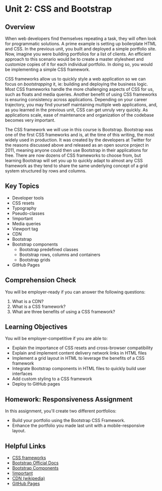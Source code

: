 # Unit 2: CSS and Bootstrap

## Overview
When web developers find themselves repeating a task, they will often look for programmatic solutions. A prime example is setting up boilerplate HTML and CSS. In the previous unit, you built and deployed a simple portfolio site. Now, imagine you were building portfolios for a list of clients. An efficient approach to this scenario would be to create a master stylesheet and customize copies of it for each individual portfolio. In doing so, you would be implementing a simple CSS framework. 

CSS frameworks allow us to quickly style a web application so we can focus on _bootstrapping_ it, ie: building and deploying the business logic. Most CSS frameworks handle the more challenging aspects of CSS for us, such as floats and media queries. Another benefit of using CSS frameworks is ensuring consistency across applications. Depending on your career trajectory, you may find yourself maintaining multiple web applications, and, as you learned in the previous unit, CSS can get unruly very quickly. As applications scale, ease of maintenance and organization of the codebase becomes very important.

The CSS framework we will use in this course is Bootstrap. Bootstrap was one of the first CSS frameworks and is, at the time of this writing, the most widely used in production. It was created by the developers at Twitter for the reasons discussed above and released as an open source project in 2011, meaning anyone could then use Bootstrap in their applications for free. There are now dozens of CSS frameworks to choose from, but learning Bootstrap will set you up to quickly adapt to almost any CSS framework as they tend to share the same underlying concept of a grid system structured by rows and columns.

## Key Topics

* Developer tools
* CSS resets
* Typography
* Pseudo-classes
* !important
* Media queries
* Viewport tag
* CDN
* Bootstrap
* Bootstrap components
  * Bootstrap predefined classes
  * Bootstrap rows, columns and containers
  * Bootstrap grids
* GitHub Pages

## Comprehension Check

You will be employer-ready if you can answer the following questions:

1. What is a CDN?
2. What is a CSS framework?
3. What are three benefits of using a CSS framework?

## Learning Objectives

You will be employer-competitive if you are able to:

* Explain the importance of CSS resets and cross-browser compatibility
* Explain and implement content delivery network links in HTML files
* Implement a grid layout in HTML to leverage the benefits of a CSS framework
* Integrate Bootstrap components in HTML files to quickly build user interfaces
* Add custom styling to a CSS framework
* Deploy to GitHub pages

## Homework: Responsiveness Assignment

In this assignment, you'll create two different portfolios:

* Build your portfolio using the Bootstrap CSS Framework.
* Enhance the portfolio you made last unit with a mobile-responsive layout.

## Helpful Links

* [CSS frameworks](https://en.wikipedia.org/wiki/CSS_framework)
* [Bootstrap Official Docs](https://getbootstrap.com/)
* [Bootstrap Components](https://getbootstrap.com/docs/4.3/components/alerts/)
* [!important](https://developer.mozilla.org/en-US/docs/Web/CSS/Specificity)
* [CDN (wikipedia)](https://en.wikipedia.org/wiki/Content_delivery_network)
* [GitHub Pages](https://pages.github.com/)
